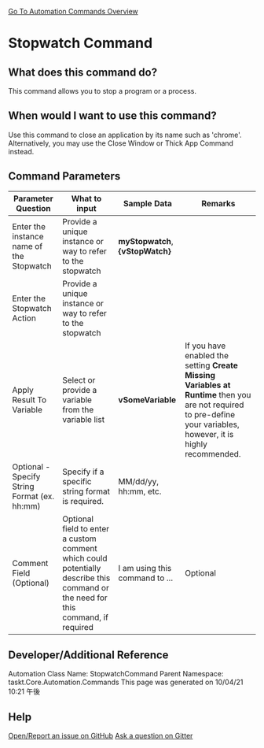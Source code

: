 <!--TITLE: Stopwatch Command -->
<!-- SUBTITLE: a command in the Engine Commands group. -->
[Go To Automation Commands Overview](/automation-commands.md)


# Stopwatch Command


## What does this command do?
This command allows you to stop a program or a process.


## When would I want to use this command?
Use this command to close an application by its name such as 'chrome'. Alternatively, you may use the Close Window or Thick App Command instead.


## Command Parameters
| Parameter Question   	| What to input  	|  Sample Data 	| Remarks  	|
| ---                    | ---               | ---           | ---       |
|Enter the instance name of the Stopwatch|Provide a unique instance or way to refer to the stopwatch|**myStopwatch**, **{vStopWatch}**||
|Enter the Stopwatch Action|Provide a unique instance or way to refer to the stopwatch|||
|Apply Result To Variable|Select or provide a variable from the variable list|**vSomeVariable**|If you have enabled the setting **Create Missing Variables at Runtime** then you are not required to pre-define your variables, however, it is highly recommended.|
|Optional - Specify String Format (ex. hh:mm)|Specify if a specific string format is required.|MM/dd/yy, hh:mm, etc.||
|Comment Field (Optional)|Optional field to enter a custom comment which could potentially describe this command or the need for this command, if required|I am using this command to ...|Optional|












## Developer/Additional Reference
Automation Class Name: StopwatchCommand
Parent Namespace: taskt.Core.Automation.Commands
This page was generated on 10/04/21 10:21 午後


## Help
[Open/Report an issue on GitHub](https://github.com/saucepleez/taskt/issues/new)
[Ask a question on Gitter](https://gitter.im/taskt-rpa/Lobby)
